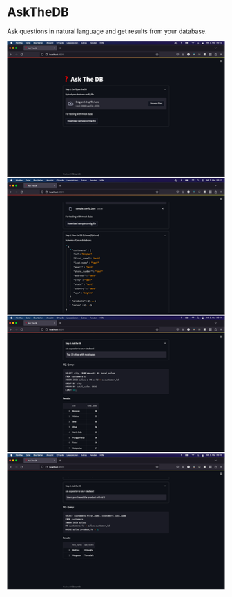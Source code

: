 # AskTheDB
Ask questions in natural language and get results from your database.

![Image](./screenshots/1.png)
![Image](./screenshots/2.png)
![Image](./screenshots/3.png)
![Image](./screenshots/4.png)